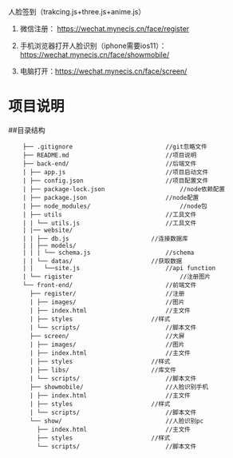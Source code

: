 人脸签到（trakcing.js+three.js+anime.js）

1. 微信注册： https://wechat.mynecis.cn/face/register

2. 手机浏览器打开人脸识别（iphone需要ios11）：
https://wechat.mynecis.cn/face/showmobile/

3. 电脑打开：https://wechat.mynecis.cn/face/screen/

# 项目说明

##目录结构

```
	├── .gitignore 							//git忽略文件
	├── README.md 							//项目说明
	├── back-end/ 							//后端文件
	| ├── app.js 							//项目启动文件
	| ├── config.json 						//项目配置文件
	| ├── package-lock.json 					//node依赖配置
	| ├── package.json 						//node配置
	| ├── node_modules/ 						//node包
	| ├── utils 							//工具文件
	| |	└── utils.js						//工具文件
	| |── website/
	| |	├── db.js 						//连接数据库
	| |	├── models/
	| |	| └── schema.js 					//schema
	| |	└── datas/						//获取数据
	| |	  └──site.js 						//api function
	| └── rigister 						    	//注册图片
	└── front-end/							//前端文件
	  ├── register/							//注册
	  |	├── images/ 						//图片
	  |	├── index.html						//主文件
	  |	├── styles 						//样式
	  |	└── scripts/						//脚本文件
	  ├── screen/							//大屏
	  |	├── images/ 						//图片
	  |	├── index.html						//主文件
	  |	├── styles 						//样式
  	  |	├── libs/						//库文件
	  |	└── scripts/						//脚本文件
	  ├── showmobile/						//人脸识别手机
	  |	├── index.html						//主文件
	  |	├── styles 						//样式
	  |	└── scripts/						//脚本文件
  	  └── show/						        //人脸识别pc
	  	├── index.html						//主文件
	  	├── styles 						//样式
	  	└── scripts/						//脚本文件

```
